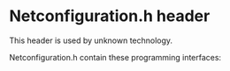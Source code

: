 # Netconfiguration.h header


This header is used by unknown technology.

Netconfiguration.h contain these programming interfaces:

